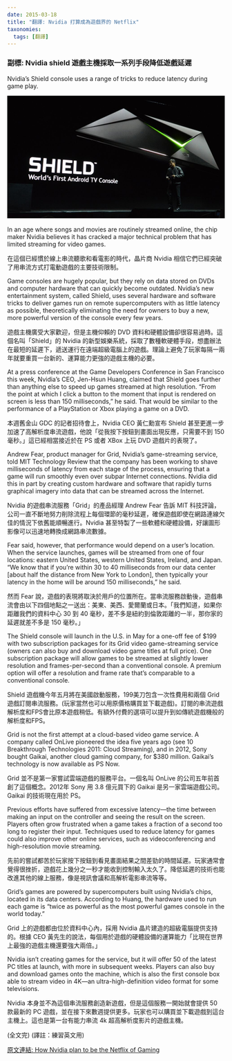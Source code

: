 ```yaml
---
date: 2015-03-18
title: "翻譯: Nvidia 打算成為遊戲界的 Netflix"
taxonomies:
  tags: [翻譯]
---
```


### 副標: Nvidia shield 遊戲主機採取一系列手段降低遊戲延遲

Nvidia’s Shield console uses a range of tricks to reduce latency during game play.

![Shield-Console](/img/nvidia-shield.jpg)

In an age where songs and movies are routinely streamed online, the chip maker Nvidia believes it has cracked a major technical problem that has limited streaming for video games.

在這個已經慣於線上串流聽歌和看電影的時代，晶片商 Nvidia 相信它們已經突破了用串流方式打電動遊戲的主要技術限制。

Game consoles are hugely popular, but they rely on data stored on DVDs and computer hardware that can quickly become outdated. Nvidia’s new entertainment system, called Shield, uses several hardware and software tricks to deliver games run on remote supercomputers with as little latency as possible, theoretically eliminating the need for owners to buy a new, more powerful version of the console every few years.

遊戲主機廣受大家歡迎，但是主機仰賴的 DVD 資料和硬體設備卻很容易過時。這個名叫「Shield」的 Nvidia 的新型娛樂系統，採取了數種軟硬體手段，想盡辦法在最短的延遲下，遞送運行在遠端超級電腦上的遊戲。理論上避免了玩家每隔一兩年就要重買一台新的、運算能力更強的遊戲主機的必要。

At a press conference at the Game Developers Conference in San Francisco this week, Nvidia’s CEO, Jen-Hsun Huang, claimed that Shield goes further than anything else to speed up games streamed at high resolution. “From the point at which I click a button to the moment that input is rendered on screen is less than 150 milliseconds,” he said. That would be similar to the performance of a PlayStation or Xbox playing a game on a DVD.

本週舊金山 GDC 的記者招待會上，Nvidia CEO 黃仁勳宣布 Shield 甚至更進一步加速了高解析度串流遊戲，他說「從我按下按鈕到畫面出現反應，只需要不到 150 毫秒。」這已經相當接近於在 PS 或者 XBox 上玩 DVD 遊戲片的表現了。

Andrew Fear, product manager for Grid, Nvidia’s game-streaming service, told MIT Technology Review that the company has been working to shave milliseconds of latency from each stage of the process, ensuring that a game will run smoothly even over subpar Internet connections. Nvidia did this in part by creating custom hardware and software that rapidly turns graphical imagery into data that can be streamed across the Internet.

Nvidia 的遊戲串流服務「Grid」的產品經理 Andrew Fear 告訴 MIT 科技評論，公司一直不斷地努力削除流程上每個環節的毫秒延遲，確保遊戲即使在網路連線欠佳的情況下依舊能順暢進行。Nvidia 甚至特製了一些軟體和硬體設備，好讓圖形影像可以迅速地轉換成網路串流數據。

Fear said, however, that performance would depend on a user’s location. When the service launches, games will be streamed from one of four locations: eastern United States, western United States, Ireland, and Japan. “We know that if you’re within 30 to 40 milliseconds from our data center [about half the distance from New York to London], then typically your latency in the home will be around 150 milliseconds,” he said.

然而 Fear 說，遊戲的表現將取決於用戶的位置所在。當串流服務啟動後，遊戲串流會由以下四個地點之一送出：美東、美西、愛爾蘭或日本。「我們知道，如果你距離我們的資料中心 30 到 40 毫秒，差不多是紐約到倫敦距離的一半，那你家的延遲就差不多是 150 毫秒。」

The Shield console will launch in the U.S. in May for a one-off fee of $199 with two subscription packages for its Grid video game-streaming service (owners can also buy and download video game titles at full price). One subscription package will allow games to be streamed at slightly lower resolution and frames-per-second than a conventional console. A premium option will offer a resolution and frame rate that’s comparable to a conventional console.

Shield 遊戲機今年五月將在美國啟動服務，199美刀包含一次性費用和兩個 Grid 遊戲訂閱串流服務。(玩家當然也可以用原價格購買並下載遊戲)。訂閱的串流遊戲解析度和FPS會比原本遊戲稍低。有額外付費的選項可以提升到如傳統遊戲機般的解析度和FPS。

Grid is not the first attempt at a cloud-based video game service. A company called OnLive pioneered the idea five years ago (see 10 Breakthrough Technologies 2011: Cloud Streaming), and in 2012, Sony bought Gaikai, another cloud gaming company, for $380 million. Gaikai’s technology is now available as PS Now.

Grid 並不是第一家嘗試雲端遊戲的服務平台。一個名叫 OnLive 的公司五年前首創了這個概念。2012年 Sony 用 3.8 億元買下的 Gaikai 是另一家雲端遊戲公司。Gaikai 的技術現在用於 PS。

Previous efforts have suffered from excessive latency—the time between making an input on the controller and seeing the result on the screen. Players often grow frustrated when a game takes a fraction of a second too long to register their input. Techniques used to reduce latency for games could also improve other online services, such as videoconferencing and high-resolution movie streaming.

先前的嘗試都苦於玩家按下按鈕到看見畫面結果之間差勁的時間延遲。玩家通常會覺得很挫折，遊戲花上幾分之一秒才能收到控制輸入太久了。降低延遲的技術也能改進其他的線上服務，像是視訊會議和高解析電影串流等等。

Grid’s games are powered by supercomputers built using Nvidia’s chips, located in its data centers. According to Huang, the hardware used to run each game is “twice as powerful as the most powerful games console in the world today.”

Grid 上的遊戲都由位於資料中心內，採用 Nvidia 晶片建造的超級電腦提供支持的。根據 CEO 黃先生的說法，每個用於遊戲的硬體設備的運算能力「比現在世界上最強的遊戲主機還要強大兩倍。」

Nvidia isn’t creating games for the service, but it will offer 50 of the latest PC titles at launch, with more in subsequent weeks. Players can also buy and download games onto the machine, which is also the first console box able to stream video in 4K—an ultra-high-definition video format for some televisions. 

Nvidia 本身並不為這個串流服務創造新遊戲，但是這個服務一開始就會提供 50 款最新的 PC 遊戲，並在接下來數週提供更多。玩家也可以購買並下載遊戲到這台主機上。這也是第一台有能力串流 4k 超高解析度影片的遊戲主機。

(全文完)
(譯註：練習英文用)

[原文連結: How Nvidia plan to be the Netflix of Gaming](http://www.technologyreview.com/news/535676/how-nvidia-plans-to-be-the-netflix-of-gaming/)